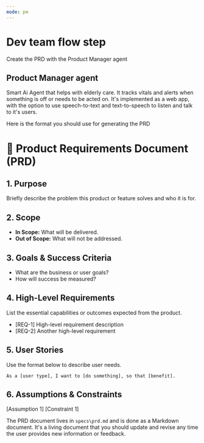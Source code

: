 ```yaml
---
mode: pm
---
```

# Dev team flow step

Create the PRD with the Product Manager agent

## Product Manager agent

Smart Ai Agent that helps with elderly care. It tracks vitals and alerts when something is off or needs to be acted on. It's implemented as a web app, with the option to use speech-to-text and text-to-speech to listen and talk to it's users.

Here is the format you should use for generating the PRD

# 📝 Product Requirements Document (PRD)

## 1. Purpose
Briefly describe the problem this product or feature solves and who it is for.

## 2. Scope
- **In Scope:** What will be delivered.
- **Out of Scope:** What will not be addressed.

## 3. Goals & Success Criteria
- What are the business or user goals?
- How will success be measured?

## 4. High-Level Requirements
List the essential capabilities or outcomes expected from the product.

- [REQ-1] High-level requirement description
- [REQ-2] Another high-level requirement

## 5. User Stories
Use the format below to describe user needs.

```gherkin
As a [user type], I want to [do something], so that [benefit].
```

## 6. Assumptions & Constraints
[Assumption 1]
[Constraint 1]

The PRD document lives in `specs\prd.md` and is done as a Markdown document. It's a living document that you should update and revise any time the user provides new information or feedback.